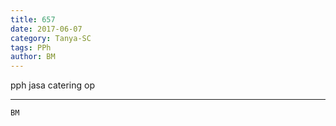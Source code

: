 ```yaml
---
title: 657
date: 2017-06-07
category: Tanya-SC
tags: PPh
author: BM
---
```


pph jasa catering op

---



`BM`
